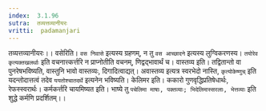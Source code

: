 ```yaml
---
index:  3.1.96
sutra:  तव्यत्तव्यानीयरः
vritti:  padamanjari
---
```


तव्यत्तव्यानीयरः।। वसेरिति। `वस निवासे` इत्यस्य ग्रहणम्, न तु `वस आच्छादने` इत्यस्य लुग्विकरणस्य। `तयोरेव कृत्यक्तखलर्थाः` इति वचनात्त्कर्त्तरि न प्राप्नोतीति वचनम्, णिद्वद्भावार्थं च। वास्तव्य इति। तद्वितान्तो वा पुनरेषभविष्यति, वास्तुनि भावो वास्तव्यः, दिगादित्वाद्यत्। अवास्तव्य इत्यत्र स्वरभेदो नास्ति, `कृत्योकेष्णुच्` इति यदन्तोदात्तत्वं तदेव `ययतोश्चातदर्थे` इत्यनेन भविष्यति। केलिमर इति। ककारो गुणवृद्धिप्रतिषेधार्थः, रेफस्स्वरार्थः। 
कर्मकर्त्तरि चायमिष्यत इति। भाष्ये तु `पचेलिमा माषाः, पक्तव्याः; भिदेलिमास्सरलाः, भेत्तव्याः` इति शुद्धे कर्मणि प्रदर्शितम्।।
